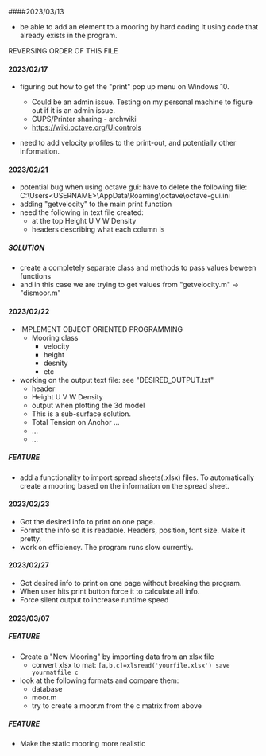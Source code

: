 ####2023/03/13

- be able to add an element to a mooring by hard coding it using code that already
exists in the program.








REVERSING ORDER OF THIS FILE
#### 2023/02/17

- figuring out how to get the "print" pop up menu on Windows 10.
    - Could be an admin issue. Testing on my personal machine to figure out if it is an admin issue.
    - CUPS/Printer sharing - archwiki
    - https://wiki.octave.org/Uicontrols

- need to add velocity profiles to the print-out, and potentially other information.

#### 2023/02/21

- potential bug when using octave gui: have to delete the following file: C:\Users\<USERNAME>\AppData\Roaming\octave\octave-gui.ini
- adding "getvelocity" to the main print function
- need the following in text file created:
    - at the top Height U V W Density
    - headers describing what each column is

##### SOLUTION
- create a completely separate class and methods to pass values beween functions
- and in this case we are trying to get values from "getvelocity.m" -> "dismoor.m" 

#### 2023/02/22

- IMPLEMENT OBJECT ORIENTED PROGRAMMING 
    - Mooring class
        - velocity
        - height
        - desnity
        - etc
- working on the output text file: see "DESIRED\_OUTPUT.txt"
    - header
    - Height U V W Density
    - output when plotting the 3d model
    - This is a sub-surface solution.
    - Total Tension on Anchor ...
    - ...
    - ...
##### FEATURE
- add a functionality to import spread sheets(.xlsx) files. To automatically create a mooring
based on the information on the spread sheet.

#### 2023/02/23
- Got the desired info to print on one page.
- Format the info so it is readable. Headers, position, font size. Make it pretty.
- work on efficiency. The program runs slow currently.

#### 2023/02/27
- Got desired info to print on one page without breaking the program.
- When user hits print button force it to calculate all info.
- Force silent output to increase runtime speed

#### 2023/03/07
##### FEATURE 
- Create a "New Mooring" by importing data from an xlsx file
    - convert xlsx to mat:
        `[a,b,c]=xlsread('yourfile.xlsx')
        save yourmatfile c`
- look at the following formats and compare them:
    - database
    - moor.m
    - try to create a moor.m from the c matrix from above

##### FEATURE 
- Make the static mooring more realistic






